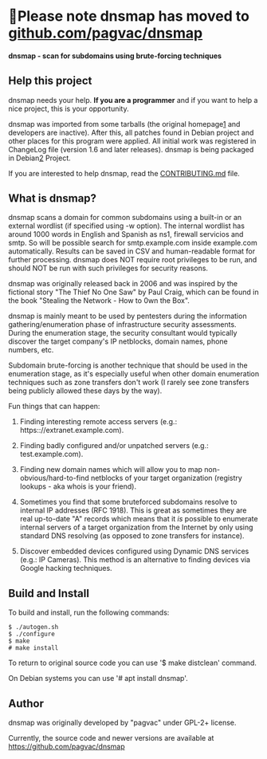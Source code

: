 # 🚨Please note dnsmap has moved to [github.com/pagvac/dnsmap](https://github.com/pagvac/dnsmap)

#### dnsmap - scan for subdomains using brute-forcing techniques

## Help this project ##

dnsmap needs your help. **If you are a programmer** and if you want to help a
nice project, this is your opportunity.

dnsmap was imported from some tarballs (the original homepage[1] and
developers are inactive). After this, all patches found in Debian project and
other places for this program were applied. All initial work was registered in
ChangeLog file (version 1.6 and later releases). dnsmap is being packaged
in Debian[2] Project.

If you are interested to help dnsmap, read the [CONTRIBUTING.md](CONTRIBUTING.md) file.

[1]: https://code.google.com/archive/p/dnsmap/
[2]: https://tracker.debian.org/pkg/dnsmap

## What is dnsmap? ##

dnsmap scans a domain for common subdomains using a built-in or an external
wordlist (if specified using -w option). The internal wordlist has around 1000
words in English and Spanish as ns1, firewall servicios and smtp. So will be
possible search for smtp.example.com inside example.com automatically. Results
can be saved in CSV and human-readable format for further processing. dnsmap
does NOT require root privileges to be run, and should NOT be run with such
privileges for security reasons.

dnsmap was originally released back in 2006 and was inspired by the fictional
story "The Thief No One Saw" by Paul Craig, which can be found in the book
"Stealing the Network - How to 0wn the Box".

dnsmap is mainly meant to be used by pentesters during the information
gathering/enumeration phase of infrastructure security assessments. During the
enumeration stage, the security consultant would typically discover the target
company's IP netblocks, domain names, phone numbers, etc.

Subdomain brute-forcing is another technique that should be used in the
enumeration stage, as it's especially useful when other domain enumeration
techniques such as zone transfers don't work (I rarely see zone transfers being
publicly allowed these days by the way).

Fun things that can happen:

 1. Finding interesting remote access servers (e.g.:
    https:<span>://</span>extranet.example.com).

 2. Finding badly configured and/or unpatched servers (e.g.: test.example.com).

 3. Finding new domain names which will allow you to map
    non-obvious/hard-to-find netblocks of your target organization (registry
    lookups - aka whois is your friend).

 4. Sometimes you find that some bruteforced subdomains resolve to internal IP
    addresses (RFC 1918).     This is great as sometimes they are real
    up-to-date "A" records which means that it *is* possible to enumerate
    internal servers of a target organization from the Internet by only using
    standard DNS resolving (as opposed to zone transfers for instance).

 5. Discover embedded devices configured using Dynamic DNS services (e.g.: IP
    Cameras). This method     is an alternative to finding devices via Google
    hacking techniques.

## Build and Install ##

To build and install, run the following commands:

    $ ./autogen.sh
    $ ./configure
    $ make
    # make install

To return to original source code you can use '$ make distclean' command.

On Debian systems you can use '# apt install dnsmap'.

## Author ##

dnsmap was originally developed by "pagvac" under GPL-2+ license.

Currently, the source code and newer versions are available at
https://github.com/pagvac/dnsmap
